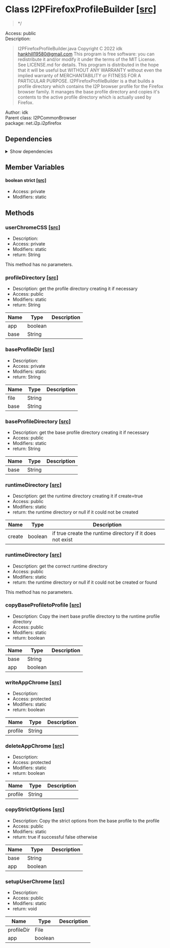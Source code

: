 # Class I2PFirefoxProfileBuilder [[src]](src/java/net/i2p/i2pfirefox/I2PFirefoxProfileBuilder.java)  

 > */  

Access: public  
Description:  
 > I2PFirefoxProfileBuilder.java Copyright C 2022 idk <hankhill19580@gmail.com> This program is free software: you can redistribute it and/or modify it under the terms of the MIT License. See LICENSE.md for details. This program is distributed in the hope that it will be useful but WITHOUT ANY WARRANTY without even the implied warranty of MERCHANTABILITY or FITNESS FOR A PARTICULAR PURPOSE. I2PFirefoxProfileBuilder is a that builds a profile directory which contains the I2P browser profile for the Firefox browser family. It manages the base profile directory and copies it's contents to the active profile directory which is actually used by Firefox.  

Author: idk   
Parent class: I2PCommonBrowser  
package: net.i2p.i2pfirefox  

## Dependencies

<details>  
  <summary>  
    Show dependencies  
  </summary>  
  <ul>  
<li>java.io.File</li>
<li>java.io.IOException</li>
<li>java.nio.file.Files</li>
<li>java.nio.file.StandardCopyOption</li>
  </ul>  
</details>  

## Member Variables

#### boolean strict [[src]](src/java/net/i2p/i2pfirefox/I2PFirefoxProfileBuilder.java#L)

 >   

+ Access: private  
+ Modifiers: static 

## Methods

### userChromeCSS [[src]](src/java/net/i2p/i2pfirefox/I2PFirefoxProfileBuilder.java#L28)

+ Description:   
+ Access: private  
+ Modifiers: static 
+ return: String  

This method has no parameters.  


### profileDirectory [[src]](src/java/net/i2p/i2pfirefox/I2PFirefoxProfileBuilder.java#L110)

+ Description: get the profile directory creating it if necessary   
+ Access: public  
+ Modifiers: static 
+ return: String  

| Name | Type | Description |  
| ----- | ----- | ----- |  
| app | boolean |  |  
| base | String |  |  


### baseProfileDir [[src]](src/java/net/i2p/i2pfirefox/I2PFirefoxProfileBuilder.java#L114)

+ Description:   
+ Access: private  
+ Modifiers: static 
+ return: String  

| Name | Type | Description |  
| ----- | ----- | ----- |  
| file | String |  |  
| base | String |  |  


### baseProfileDirectory [[src]](src/java/net/i2p/i2pfirefox/I2PFirefoxProfileBuilder.java#L134)

+ Description: get the base profile directory creating it if necessary   
+ Access: public  
+ Modifiers: static 
+ return: String  

| Name | Type | Description |  
| ----- | ----- | ----- |  
| base | String |  |  


### runtimeDirectory [[src]](src/java/net/i2p/i2pfirefox/I2PFirefoxProfileBuilder.java#L158)

+ Description: get the runtime directory creating it if create=true   
+ Access: public  
+ Modifiers: static 
+ return: the runtime directory or null if it could not be created   

| Name | Type | Description |  
| ----- | ----- | ----- |  
| create | boolean | if true create the runtime directory if it does not exist  |  


### runtimeDirectory [[src]](src/java/net/i2p/i2pfirefox/I2PFirefoxProfileBuilder.java#L169)

+ Description: get the correct runtime directory   
+ Access: public  
+ Modifiers: static 
+ return: the runtime directory or null if it could not be created or found   

This method has no parameters.  


### copyBaseProfiletoProfile [[src]](src/java/net/i2p/i2pfirefox/I2PFirefoxProfileBuilder.java#L189)

+ Description: Copy the inert base profile directory to the runtime profile directory   
+ Access: public  
+ Modifiers: static 
+ return: boolean  

| Name | Type | Description |  
| ----- | ----- | ----- |  
| base | String |  |  
| app | boolean |  |  


### writeAppChrome [[src]](src/java/net/i2p/i2pfirefox/I2PFirefoxProfileBuilder.java#L222)

+ Description:   
+ Access: protected  
+ Modifiers: static 
+ return: boolean  

| Name | Type | Description |  
| ----- | ----- | ----- |  
| profile | String |  |  


### deleteAppChrome [[src]](src/java/net/i2p/i2pfirefox/I2PFirefoxProfileBuilder.java#L235)

+ Description:   
+ Access: protected  
+ Modifiers: static 
+ return: boolean  

| Name | Type | Description |  
| ----- | ----- | ----- |  
| profile | String |  |  


### copyStrictOptions [[src]](src/java/net/i2p/i2pfirefox/I2PFirefoxProfileBuilder.java#L250)

+ Description: Copy the strict options from the base profile to the profile   
+ Access: public  
+ Modifiers: static 
+ return: true if successful false otherwise   

| Name | Type | Description |  
| ----- | ----- | ----- |  
| base | String |  |  
| app | boolean |  |  


### setupUserChrome [[src]](src/java/net/i2p/i2pfirefox/I2PFirefoxProfileBuilder.java#L285)

+ Description:   
+ Access: public  
+ Modifiers: static 
+ return: void  

| Name | Type | Description |  
| ----- | ----- | ----- |  
| profileDir | File |  |  
| app | boolean |  |  


